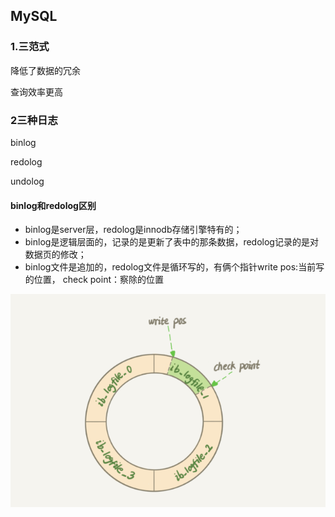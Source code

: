 ## MySQL

### 1.三范式

降低了数据的冗余

查询效率更高



### 2三种日志

binlog

redolog

undolog



#### binlog和redolog区别

- binlog是server层，redolog是innodb存储引擎特有的；
- binlog是逻辑层面的，记录的是更新了表中的那条数据，redolog记录的是对数据页的修改；
- binlog文件是追加的，redolog文件是循环写的，有俩个指针write pos:当前写的位置， check point：察除的位置

![image-20201111221802647](img/image-20201111221802647.png)